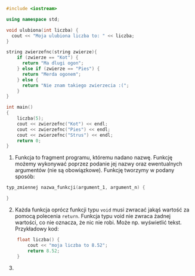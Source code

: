 ```cpp
#include <iostream>

using namespace std;

void ulubiona(int liczba) {
  cout << "Moja ulubiona liczba to: " << liczba;
}

string zwierzefnc(string zwierze){
    if (zwierze == "Kot") {
      return "Ma dlugi ogon";
    } else if (zwierze == "Pies") {
      return "Merda ogonem";
    } else {
      return "Nie znam takiego zwierzecia :(";
    }
}

int main()
{
    liczba(5);
    cout << zwierzefnc("Kot") << endl;
    cout << zwierzefnc("Pies") << endl;
    cout << zwierzefnc("Strus") << endl;
    return 0;
}
```

1. Funkcja to fragment programu, któremu nadano nazwę. Funkcję możemy wykonywać poprzez podanie jej nazwy oraz ewentualnych argumentów (nie są obowiązkowe). Funkcję tworzymy w podany sposób:
```cpp
typ_zmiennej nazwa_funkcji(argument_1, argument_n) {

}
```
2. Każda funkcja oprócz funkcji typu `void` musi zwracać jakąś wartość za pomocą polecenia `return`. Funkcja typu void nie zwraca żadnej wartości, co nie oznacza, że nic nie robi. Może np. wyświetlić tekst. Przykładowy kod:
```cpp
    float liczba() {
        cout << "moja liczba to 8.52";
        return 8.52;
    }
```

3. 